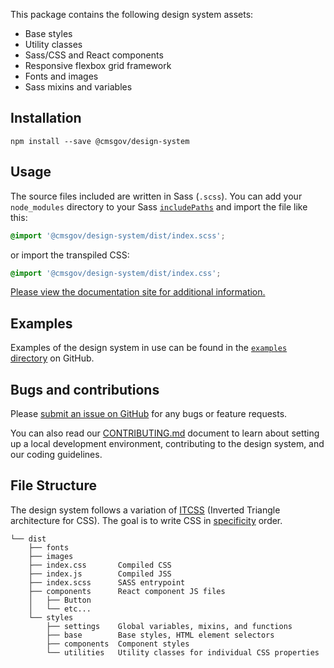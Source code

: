 This package contains the following design system assets:

- Base styles
- Utility classes
- Sass/CSS and React components
- Responsive flexbox grid framework
- Fonts and images
- Sass mixins and variables

## Installation

```
npm install --save @cmsgov/design-system
```

## Usage

The source files included are written in Sass (`.scss`). You can add your `node_modules` directory to your Sass [`includePaths`](https://github.com/sass/node-sass#includepaths) and import the file like this:

```css
@import '@cmsgov/design-system/dist/index.scss';
```

or import the transpiled CSS:

```css
@import '@cmsgov/design-system/dist/index.css';
```

[Please view the documentation site for additional information.](https://design.cms.gov/)

## Examples

Examples of the design system in use can be found in the [`examples` directory](https://github.com/CMSgov/design-system/tree/master/examples) on GitHub.

## Bugs and contributions

Please [submit an issue on GitHub](https://github.com/CMSgov/design-system) for any bugs or feature requests.

You can also read our [CONTRIBUTING.md](https://github.com/CMSgov/design-system/blob/master/CONTRIBUTING.md) document to learn about setting up a local development environment, contributing to the design system, and our coding guidelines.

## File Structure

The design system follows a variation of [ITCSS](http://thomasbyttebier.be/blog/less-css-mess) (Inverted Triangle architecture for CSS). The goal is to write CSS in [specificity](https://developer.mozilla.org/en-US/docs/Web/CSS/Specificity) order.

<!-- You can regenerate the tree by running tree -d -I "node_modules" -->

```
└── dist
    ├── fonts
    ├── images
    ├── index.css       Compiled CSS
    ├── index.js        Compiled JSS
    ├── index.scss      SASS entrypoint
    ├── components      React component JS files
    │   ├── Button
    │   └── etc...
    └── styles
        ├── settings    Global variables, mixins, and functions
        ├── base        Base styles, HTML element selectors
        ├── components  Component styles
        └── utilities   Utility classes for individual CSS properties
```
